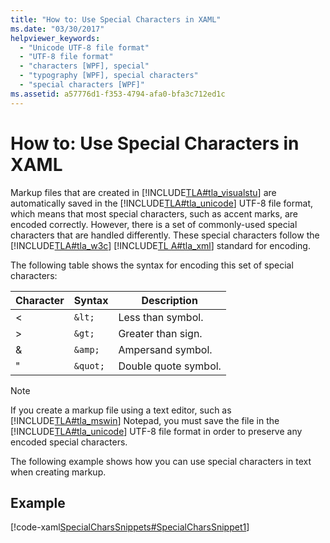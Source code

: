 ```yaml
---
title: "How to: Use Special Characters in XAML"
ms.date: "03/30/2017"
helpviewer_keywords: 
  - "Unicode UTF-8 file format"
  - "UTF-8 file format"
  - "characters [WPF], special"
  - "typography [WPF], special characters"
  - "special characters [WPF]"
ms.assetid: a57776d1-f353-4794-afa0-bfa3c712ed1c
---
```

# How to: Use Special Characters in XAML
Markup files that are created in [!INCLUDE[TLA#tla_visualstu](../../../../includes/tlasharptla-visualstu-md.md)] are automatically saved in the [!INCLUDE[TLA#tla_unicode](../../../../includes/tlasharptla-unicode-md.md)] UTF-8 file format, which means that most special characters, such as accent marks, are encoded correctly. However, there is a set of commonly-used special characters that are handled differently. These special characters follow the [!INCLUDE[TLA#tla_w3c](../../../../includes/tlasharptla-w3c-md.md)] [!INCLUDE[TL A#tla_xml](../../../../includes/tlasharptla-xml-md.md)] standard for encoding.  
  
 The following table shows the syntax for encoding this set of special characters:  
  
|Character|Syntax|Description|  
|---------------|------------|-----------------|  
|<|`&lt;`|Less than symbol.|  
|>|`&gt;`|Greater than sign.|  
|&|`&amp;`|Ampersand symbol.|  
|"|`&quot;`|Double quote symbol.|  
  
> [!NOTE]
>  If you create a markup file using a text editor, such as [!INCLUDE[TLA#tla_mswin](../../../../includes/tlasharptla-mswin-md.md)] Notepad, you must save the file in the [!INCLUDE[TLA#tla_unicode](../../../../includes/tlasharptla-unicode-md.md)] UTF-8 file format in order to preserve any encoded special characters.  
  
 The following example shows how you can use special characters in text when creating markup.  
  
## Example  
 [!code-xaml[SpecialCharsSnippets#SpecialCharsSnippet1](../../../../samples/snippets/csharp/VS_Snippets_Wpf/SpecialCharsSnippets/CS/Window1.xaml#specialcharssnippet1)]
